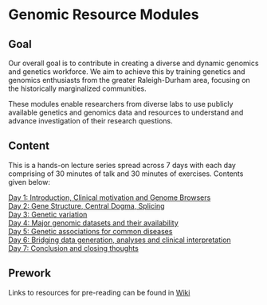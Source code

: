 # Genomic Resource Modules

## Goal

Our overall goal is to contribute in creating a diverse and dynamic genomics and genetics workforce. We aim to achieve this by training genetics and genomics enthusiasts from the greater Raleigh-Durham area, focusing on the historically marginalized communities. <br>


These modules enable researchers from diverse labs to use publicly available genetics and genomics data and resources to understand and advance investigation of their research questions. 

## Content

This is a hands-on lecture series spread across 7 days with each day comprising of 30 minutes of talk and 30 minutes of exercises. Contents given below:

[Day 1: Introduction, Clinical motivation and Genome Browsers](https://github.com/OchoaLab/genomic-modules/tree/main/day1) <br>
[Day 2: Gene Structure, Central Dogma, Splicing](https://github.com/OchoaLab/genomic-modules/tree/main/day2) <br>
[Day 3: Genetic variation](https://github.com/OchoaLab/genomic-modules/tree/main/day3) <br>
[Day 4: Major genomic datasets and their availability](https://github.com/OchoaLab/genomic-modules/tree/main/day4) <br>
[Day 5: Genetic associations for common diseases](https://github.com/OchoaLab/genomic-modules/tree/main/day5) <br>
[Day 6: Bridging data generation, analyses and clinical interpretation](https://github.com/OchoaLab/genomic-modules/tree/main/day6) <br>
[Day 7: Conclusion and closing thoughts](https://github.com/OchoaLab/genomic-modules/tree/main/day7)


## Prework

Links to resources for pre-reading can be found in [Wiki](https://github.com/OchoaLab/genomic-modules/wiki)
